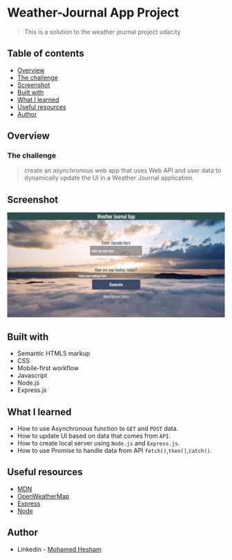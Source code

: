 # Weather-Journal App Project
> This is a solution to the weather journal project udacity
## Table of contents

- [Overview](#overview)
- [The challenge](#the-challenge)
- [Screenshot](#screenshot)
- [Built with](#built-with)
- [What I learned](#what-i-learned)
- [Useful resources](#useful-resources)
- [Author](#author)


## Overview

### The challenge

> create an asynchronous web app that uses Web API and user data to dynamically update the UI in a Weather Journal application.

## Screenshot

![](./website/imgs/screenshot.png)

## Built with

- Semantic HTML5 markup
- CSS
- Mobile-first workflow
- Javascript
- Node.js
- Express.js

## What I learned
-  How to use Asynchronous function to ```GET``` and ```POST``` data.
-  How to update UI based on data that comes from ```API```.
-  How to create local server using ```Node.js``` and ```Express.js```.
-  How to use Promise to handle data from API ```fetch()```,```then()```,```catch()```.

## Useful resources

- [MDN](https://developer.mozilla.org/en-US/docs/Web/JavaScript?retiredLocale=ar)
- [OpenWeatherMap](https://openweathermap.org/)
- [Express](https://expressjs.com/)
- [Node](https://nodejs.org/en/)


## Author

- Linkedin - [Mohamed Hesham](https://www.linkedin.com/in/mohamed-hesham-b7611618a/)

